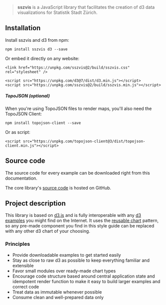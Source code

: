 > **sszvis** is a JavaScript library that facilitates the creation of d3 data visualizations for Statistik Stadt Zürich.

## Installation

Install sszvis and d3 from npm:

```
npm install sszvis d3 --save
```

Or embed it directly on any website:

```code|lang-html
<link href="https://unpkg.com/sszvis@2/build/sszvis.css" rel="stylesheet" />

<script src="https://unpkg.com/d3@7/dist/d3.min.js"></script>
<script src="https://unpkg.com/sszvis@2/build/sszvis.min.js"></script>
```

##### TopoJSON (optional)

When you're using TopoJSON files to render maps, you'll also need the TopoJSON Client:

```
npm install topojson-client --save
```

Or as script:

```code|lang-html
<script src="https://unpkg.com/topojson-client@3/dist/topojson-client.min.js"></script>
```

## Source code

The source code for every example can be downloaded right from this documentation.

The core library's [source code](https://github.com/statistikstadtzuerich/sszvis) is hosted on GitHub.

## Project description

This library is based on [d3.js](http://www.d3js.org) and is fully interoperable with any [d3 examples](http://bl.ocks.org/) you might find on the Internet. It uses the [reusable chart](http://bost.ocks.org/mike/chart/) pattern, so any pre-made component you find in this style guide can be replaced with any other d3 chart of your choosing.

### Principles

- Provide downloadable examples to get started easily
- Stay as close to raw d3 as possible to keep everything familiar and extensible
- Favor small modules over ready-made chart types
- Encourage code structure based around central application state and idempotent render function to make it easy to build larger examples and correct code
- Treat data as immutable whenever possible
- Consume clean and well-prepared data only
